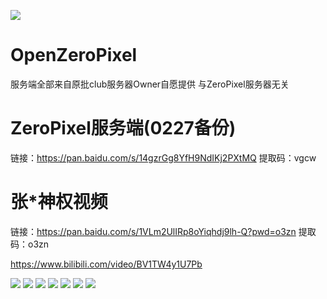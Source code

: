 ![](https://github.com/hanbao233xD/OpenZeroPixel/blob/main/img/Screenshot_20220720_100931.jpg?raw=true)
# OpenZeroPixel

服务端全部来自原批club服务器Owner自愿提供 与ZeroPixel服务器无关

# ZeroPixel服务端(0227备份)

链接：https://pan.baidu.com/s/14gzrGg8YfH9NdIKj2PXtMQ 
提取码：vgcw 


# 张*神权视频

链接：https://pan.baidu.com/s/1VLm2UlIRp8oYiqhdj9lh-Q?pwd=o3zn 
提取码：o3zn 

https://www.bilibili.com/video/BV1TW4y1U7Pb

![](https://github.com/hanbao233xD/OpenZeroPixel/blob/main/img/QQ图片20220718175852.jpg?raw=true)
![](https://github.com/hanbao233xD/OpenZeroPixel/blob/main/img/QQ图片20220718175902.jpg?raw=true)
![](https://github.com/hanbao233xD/OpenZeroPixel/blob/main/img/QQ图片20220718175936.png?raw=true)
![](https://github.com/hanbao233xD/OpenZeroPixel/blob/main/img/QQ图片20220718175955.jpg?raw=true)
![](https://github.com/hanbao233xD/OpenZeroPixel/blob/main/img/QQ图片20220718180034.jpg?raw=true)
![](https://github.com/hanbao233xD/OpenZeroPixel/blob/main/img/QQ图片20220718180040.jpg?raw=true)
![](https://github.com/hanbao233xD/OpenZeroPixel/blob/main/img/QQ图片20220718180052.png?raw=true)






